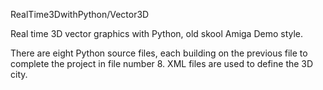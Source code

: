 RealTime3DwithPython/Vector3D

Real time 3D vector graphics with Python, old skool Amiga Demo style.

There are eight Python source files, each building on the previous file to complete the project in file number 8. XML files are used to define the 3D city.

